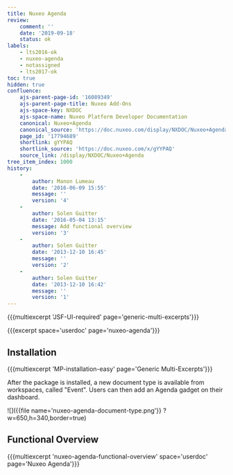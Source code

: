 ```yaml
---
title: Nuxeo Agenda
review:
    comment: ''
    date: '2019-09-18'
    status: ok
labels:
    - lts2016-ok
    - nuxeo-agenda
    - notassigned
    - lts2017-ok
toc: true
hidden: true
confluence:
    ajs-parent-page-id: '16089349'
    ajs-parent-page-title: Nuxeo Add-Ons
    ajs-space-key: NXDOC
    ajs-space-name: Nuxeo Platform Developer Documentation
    canonical: Nuxeo+Agenda
    canonical_source: 'https://doc.nuxeo.com/display/NXDOC/Nuxeo+Agenda'
    page_id: '17794689'
    shortlink: gYYPAQ
    shortlink_source: 'https://doc.nuxeo.com/x/gYYPAQ'
    source_link: /display/NXDOC/Nuxeo+Agenda
tree_item_index: 1000
history:
    -
        author: Manon Lumeau
        date: '2016-06-09 15:55'
        message: ''
        version: '4'
    -
        author: Solen Guitter
        date: '2016-05-04 13:15'
        message: Add functional overview
        version: '3'
    -
        author: Solen Guitter
        date: '2013-12-10 16:45'
        message: ''
        version: '2'
    -
        author: Solen Guitter
        date: '2013-12-10 16:42'
        message: ''
        version: '1'
---
```


{{{multiexcerpt 'JSF-UI-required' page='generic-multi-excerpts'}}}

{{{excerpt space='userdoc' page='nuxeo-agenda'}}}

## Installation

{{{multiexcerpt 'MP-installation-easy' page='Generic Multi-Excerpts'}}}

After the package is installed, a new document type is available from workspaces, called "Event". Users can then add an Agenda gadget on their dashboard.

![]({{file name='nuxeo-agenda-document-type.png'}} ?w=650,h=340,border=true)

## Functional Overview

{{{multiexcerpt 'nuxeo-agenda-functional-overview' space='userdoc' page='Nuxeo Agenda'}}}

